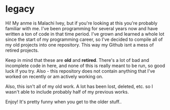 # legacy

Hi! My anme is Malachi Ivey, but if you're looking at this you're probably familiar with me. I've been programming for several years now and have written a ton of code in that time period. I've grown and learned a whole lot since the start of my programming career, so I've decided to compile all of my old projects into one repository. This way my 
Github isnt a mess of retired projects.

Keep in mind that these are **old** and **retired**. There's a lot of bad and incomplete code in here, and none of this is really meant to be run, so good luck if you try. Also - this repository does not contain anything that I've worked on recently or am actively working on.

Also, this isn't all of my old work. A lot has been lost, deleted, etc. so I wasn't able to include probably half of my previous works.

Enjoy! It's pretty funny when you get to the older stuff..
